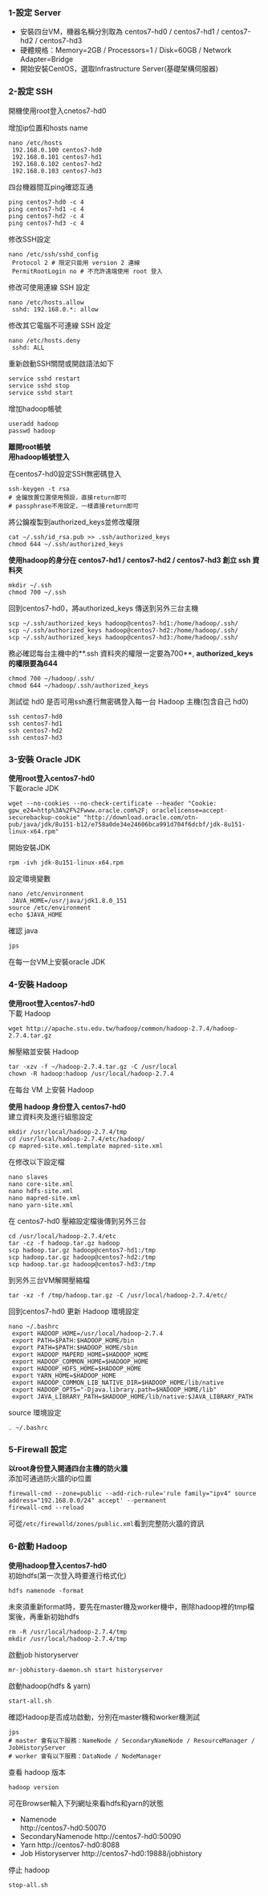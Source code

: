 
### 1-設定 Server 
- 安裝四台VM，機器名稱分別取為 centos7-hd0 / centos7-hd1 / centos7-hd2 / centos7-hd3
- 硬體規格：Memory=2GB / Processors=1 / Disk=60GB / Network Adapter=Bridge
- 開始安裝CentOS，選取Infrastructure Server(基礎架構伺服器)

### 2-設定 SSH

開機使用root登入cnetos7-hd0

增加ip位置和hosts name

	nano /etc/hosts
	 192.168.0.100 centos7-hd0
	 192.168.0.101 centos7-hd1
	 192.168.0.102 centos7-hd2
	 192.168.0.103 centos7-hd3

四台機器間互ping確認互通

	ping centos7-hd0 -c 4
	ping centos7-hd1 -c 4
	ping centos7-hd2 -c 4
	ping centos7-hd3 -c 4

修改SSH設定

	nano /etc/ssh/sshd_config
	 Protocol 2 # 限定只能用 version 2 連線
	 PermitRootLogin no # 不充許遠端使用 root 登入

修改可使用連線 SSH 設定

	nano /etc/hosts.allow
	 sshd: 192.168.0.*: allow

修改其它電腦不可連線 SSH 設定

	nano /etc/hosts.deny
	 sshd: ALL

重新啟動SSH關閉或開啟語法如下

	service sshd restart
	service sshd stop
	service sshd start

增加hadoop帳號

	useradd hadoop 
	passwd hadoop

**離開root帳號**  
**用hadoop帳號登入**

在centos7-hd0設定SSH無密碼登入

	ssh-keygen -t rsa
	# 金鑰放置位置使用預設，直接return即可
	# passphrase不用設定，一樣直接return即可

將公鑰複製到authorized_keys並修改權限

	cat ~/.ssh/id_rsa.pub >> .ssh/authorized_keys
	chmod 644 ~/.ssh/authorized_keys


**使用hadoop的身分在 centos7-hd1 / centos7-hd2 / centos7-hd3 創立 ssh 資料夾**

	mkdir ~/.ssh
	chmod 700 ~/.ssh

回到centos7-hd0，將authorized_keys 傳送到另外三台主機

	scp ~/.ssh/authorized_keys hadoop@centos7-hd1:/home/hadoop/.ssh/
	scp ~/.ssh/authorized_keys hadoop@centos7-hd2:/home/hadoop/.ssh/
	scp ~/.ssh/authorized_keys hadoop@centos7-hd3:/home/hadoop/.ssh/


務必確認每台主機中的**.ssh 資料夾的權限一定要為700**, **authorized_keys 的權限要為644**

	chmod 700 ~/hadoop/.ssh/
	chmod 644 ~/hadoop/.ssh/authorized_keys

測試從 hd0 是否可用ssh進行無密碼登入每一台 Hadoop 主機(包含自己 hd0)

	ssh centos7-hd0
	ssh centos7-hd1
	ssh centos7-hd2
	ssh centos7-hd3

### 3-安裝 Oracle JDK

**使用root登入centos7-hd0**  
下載oracle JDK

	wget --no-cookies --no-check-certificate --header "Cookie: gpw_e24=http%3A%2F%2Fwww.oracle.com%2F; oraclelicense=accept-securebackup-cookie" "http://download.oracle.com/otn-pub/java/jdk/8u151-b12/e758a0de34e24606bca991d704f6dcbf/jdk-8u151-linux-x64.rpm"

開始安裝JDK

	rpm -ivh jdk-8u151-linux-x64.rpm

設定環境變數

	nano /etc/environment
	 JAVA_HOME=/usr/java/jdk1.8.0_151
	source /etc/environment
	echo $JAVA_HOME

確認 java

	jps

在每一台VM上安裝oracle JDK

### 4-安裝 Hadoop

**使用root登入centos7-hd0**  
下載 Hadoop

	wget http://apache.stu.edu.tw/hadoop/common/hadoop-2.7.4/hadoop-2.7.4.tar.gz

解壓縮並安裝 Hadoop

	tar -xzv -f ~/hadoop-2.7.4.tar.gz -C /usr/local
	chown -R hadoop:hadoop /usr/local/hadoop-2.7.4

在每台 VM 上安裝 Hadoop

**使用 hadoop 身份登入 centos7-hd0**  
建立資料夾及進行組態設定

	mkdir /usr/local/hadoop-2.7.4/tmp
	cd /usr/local/hadoop-2.7.4/etc/hadoop/
	cp mapred-site.xml.template mapred-site.xml

在修改以下設定檔
	
	nano slaves
	nano core-site.xml
	nano hdfs-site.xml
	nano mapred-site.xml
	nano yarn-site.xml

在 centos7-hd0 壓縮設定檔後傳到另外三台

	cd /usr/local/hadoop-2.7.4/etc
	tar -cz -f hadoop.tar.gz hadoop
	scp hadoop.tar.gz hadoop@centos7-hd1:/tmp
	scp hadoop.tar.gz hadoop@centos7-hd2:/tmp
	scp hadoop.tar.gz hadoop@centos7-hd3:/tmp

到另外三台VM解開壓縮檔

	tar -xz -f /tmp/hadoop.tar.gz -C /usr/local/hadoop-2.7.4/etc/

回到centos7-hd0 更新 Hadoop 環境設定
	
	nano ~/.bashrc
	 export HADOOP_HOME=/usr/local/hadoop-2.7.4
	 export PATH=$PATH:$HADOOP_HOME/bin
	 export PATH=$PATH:$HADOOP_HOME/sbin
	 export HADOOP_MAPERD_HOME=$HADOOP_HOME
	 export HADOOP_COMMON_HOME=$HADOOP_HOME
	 export HADOOP_HDFS_HOME=$HADOOP_HOME
	 export YARN_HOME=$HADOOP_HOME
	 export HADOOP_COMMON_LIB_NATIVE_DIR=$HADOOP_HOME/lib/native
	 export HADOOP_OPTS="-Djava.library.path=$HADOOP_HOME/lib"
	 export JAVA_LIBRARY_PATH=$HADOOP_HOME/lib/native:$JAVA_LIBRARY_PATH

source 環境設定

	. ~/.bashrc


### 5-Firewall 設定

**以root身份登入開通四台主機的防火牆**  
添加可通過防火牆的ip位置

	firewall-cmd --zone=public --add-rich-rule='rule family="ipv4" source address="192.168.0.0/24" accept' --permanent
	firewall-cmd --reload

可從`/etc/firewalld/zones/public.xml`看到完整防火牆的資訊

### 6-啟動 Hadoop

**使用hadoop登入centos7-hd0**  
初始hdfs(第一次登入時要進行格式化)

	hdfs namenode -format

未來須重新format時，要先在master機及worker機中，刪除hadoop裡的tmp檔案後，再重新初始hdfs

	rm -R /usr/local/hadoop-2.7.4/tmp
	mkdir /usr/local/hadoop-2.7.4/tmp

啟動job historyserver

	mr-jobhistory-daemon.sh start historyserver

啟動hadoop(hdfs & yarn)

	start-all.sh

確認Hadoop是否成功啟動，分別在master機和worker機測試

	jps
	# master 會有以下服務：NameNode / SecondaryNameNode / ResourceManager / JobHistoryServer
	# worker 會有以下服務：DataNode / NodeManager

查看 hadoop 版本

	hadoop version

可在Browser輸入下列網址來看hdfs和yarn的狀態  
* Namenode  
  http://centos7-hd0:50070
* SecondaryNamenode
  http://centos7-hd0:50090
* Yarn
  http://centos7-hd0:8088
* Job Historyserver
  http://centos7-hd0:19888/jobhistory

停止 hadoop

	stop-all.sh